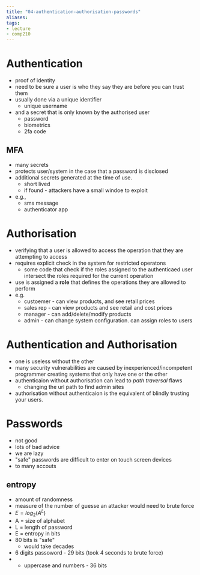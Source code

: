 ```yaml
---
title: "04-authentication-authorisation-passwords"
aliases: 
tags: 
- lecture
- comp210
---
```


# Authentication
- proof of identity
- need to be sure a user is who they say they are before you can trust them
- usually done via a unique identifier
	- unique username
- and a secret that is only known by the authorised user
	- password
	- biometrics
	- 2fa code

## MFA
- many secrets
- protects user/system in the case that a password is disclosed
- additional secrets generated at the time of use.
	- short lived
	- if found - attackers have a small windoe to exploit
- e.g.,
	- sms message
	- authenticator app

# Authorisation
- verifying that a user is allowed to access the operation that they are attempting to access
- requires explicit check in the system for restricted operatons
	- some code that check if the roles assigned to the authenticaed user intersect the roles required for the current operation
- use is assigned a **role** that defines the operations they are allowed to perform
- e.g.
	- custoemer - can view products, and see retail prices
	- sales rep - can view products and see retail and cost prices
	- manager - can add/delete/modify products
	- admin - can change system configuration. can assign roles to users

# Authentication and Authorisation
- one is useless without the other
- many security vulnerabilities are caused by inexperienced/incompetent programmer creating systems that only have one or the other
- authenticaion without authorisation can lead to *path traversal* flaws
	- changing the url path to find admin sites
- authorisation without authenticaion is the equivalent of blindly trusting your users.

# Passwords
- not good
- lots of bad advice
- we are lazy
- "safe" passwords are difficult to enter on touch screen devices
- to many accouts

## entropy
- amount of randomness
- measure of the number of guesse an attacker would need to brute force
- $E = log_2(A^L)$ 
- A = size of alphabet
- L = length of password
- E = entropy in bits
- 80 bits is "safe"
	- would take decades
- 6 digits passoword - 29 bits (took 4 seconds to brute force)
- + uppercase and numbers - 36 bits